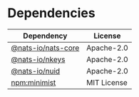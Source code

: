 # Dependencies

| Dependency                                               | License     |
| -------------------------------------------------------- | ----------- |
| [@nats-io/nats-core](https://github.com/nats-io/nats.js) | Apache-2.0  |
| [@nats-io/nkeys](https://github.com/nats-io/nkeys.js)    | Apache-2.0  |
| [@nats-io/nuid](https://github.com/nats-io/nuid.js)      | Apache-2.0  |
| [npm:minimist](https://github.com/minimistjs/minimist)   | MIT License |
